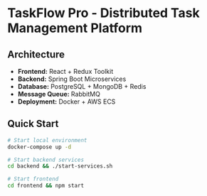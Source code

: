 # TaskFlow Pro - Distributed Task Management Platform

## Architecture
- **Frontend:** React + Redux Toolkit
- **Backend:** Spring Boot Microservices
- **Database:** PostgreSQL + MongoDB + Redis
- **Message Queue:** RabbitMQ
- **Deployment:** Docker + AWS ECS

## Quick Start
```bash
# Start local environment
docker-compose up -d

# Start backend services
cd backend && ./start-services.sh

# Start frontend
cd frontend && npm start

